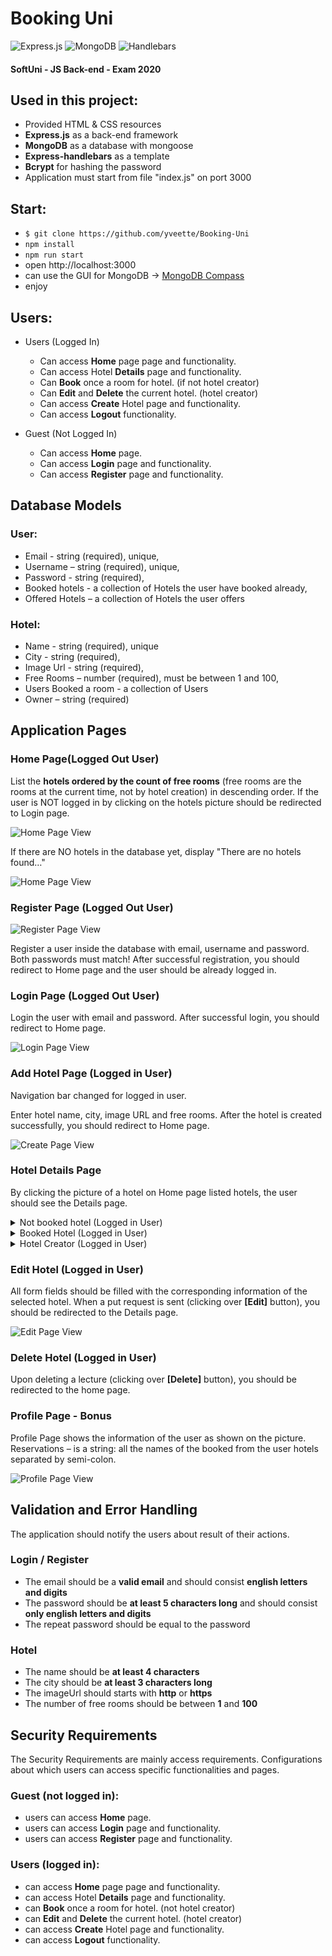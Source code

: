 # Booking Uni

![Express.js](https://img.shields.io/badge/express.js-%23404d59.svg?style=for-the-badge&logo=express&logoColor=%2361DAFB)
![MongoDB](https://img.shields.io/badge/MongoDB-%234ea94b.svg?style=for-the-badge&logo=mongodb&logoColor=white)
![Handlebars](https://img.shields.io/badge/Handlebars.js-f0772b?style=for-the-badge&logo=handlebarsdotjs&logoColor=black)

#### SoftUni - JS Back-end - Exam 2020

## Used in this project:

- Provided HTML & CSS resources 
- **Express.js** as a back-end framework
- **MongoDB** as a database with mongoose
- **Express-handlebars** as a template
- **Bcrypt** for hashing the password
- Application must start from file "index.js" on port 3000

## Start:
- `$ git clone https://github.com/yveette/Booking-Uni`
- `npm install`
- `npm run start`
- open http://localhost:3000
- can use the GUI for MongoDB -> [MongoDB Compass](https://www.mongodb.com/products/compass)
- enjoy

## Users:

* Users (Logged In)
    * Can access **Home** page page and functionality.
    * Can access Hotel **Details** page and functionality.
    * Can **Book** once a room for hotel. (if not hotel creator)
    * Can **Edit** and **Delete** the current hotel. (hotel creator)
    * Can access **Create** Hotel page and functionality.
    * Can access **Logout** functionality.

* Guest (Not Logged In)
    * Can access **Home** page.
    * Can access **Login** page and functionality.
    * Can access **Register** page and functionality.

## Database Models

### User:

- Email - string (required), unique,
- Username – string (required), unique,
- Password - string (required),
- Booked hotels - a collection of Hotels the user have booked already,
- Offered Hotels – a collection of Hotels the user offers

### Hotel:

- Name - string (required), unique
- City - string (required),
- Image Url - string (required),
- Free Rooms – number (required), must be between 1 and 100,
- Users Booked a room - a collection of Users
- Owner – string (required)

## Application Pages

### Home Page(Logged Out User)

List the **hotels ordered by the count of free rooms** (free rooms are the rooms at the current time, not by hotel creation) in descending order.
If the user is NOT logged in by clicking on the hotels picture should be redirected to Login page.

![Home Page View](https://github.com/yveette/Booking-Uni/blob/main/readme_files/home_page.png)

If there are NO hotels in the database yet, display "There are no hotels found…"

![Home Page View](https://github.com/yveette/Booking-Uni/blob/main/readme_files/home_page_not_found.png)

### Register Page (Logged Out User)  

![Register Page View](https://github.com/yveette/Booking-Uni/blob/main/readme_files/register_page.png)

Register a user inside the database with email, username and password. Both passwords must match! After successful registration, you should redirect to Home page and the user should be already logged in.

### Login Page (Logged Out User)  

Login the user with email and password. After successful login, you should redirect to Home page.

![Login Page View](https://github.com/yveette/Booking-Uni/blob/main/readme_files/login_page.png)

### Add Hotel Page (Logged in User)

Navigation bar changed for logged in user.

Enter hotel name, city, image URL and free rooms. After the hotel is created successfully, you should redirect to Home page.

![Create Page View](https://github.com/yveette/Booking-Uni/blob/main/readme_files/create_page.png)

### Hotel Details Page
By clicking the picture of a hotel on Home page listed hotels, the user should see the Details page.

<details>
    <summary>Not booked hotel (Logged in User)</summary>
If the user has no reservation for this hotel, you should display Book button (a-tag) and the user can book a room.

![Details Page View](https://github.com/yveette/Booking-Uni/blob/main/readme_files/details_book.png)
</details>

<details>
    <summary>Booked Hotel (Logged in User)</summary>
After the user has booked a room, the "You already have booking" should be shown instead of the [Book] button.

![Details Page View](https://github.com/yveette/Booking-Uni/blob/main/readme_files/details_booked.png)
</details>

<details>
    <summary>Hotel Creator (Logged in User)</summary>
The creator of the hotel should see [Delete] [Edit]

![Details Page View](https://github.com/yveette/Booking-Uni/blob/main/readme_files/details_owner.png)
</details>

### Edit Hotel (Logged in User)
All form fields should be filled with the corresponding information of the selected hotel. When a put request is sent (clicking over **[Edit]** button), you should be redirected to the Details page.

![Edit Page View](https://github.com/yveette/Booking-Uni/blob/main/readme_files/edit_page.png)

### Delete Hotel (Logged in User)
Upon deleting a lecture (clicking over **[Delete]** button), you should be redirected to the home page.

### Profile Page - Bonus
Profile Page shows the information of the user as shown on the picture.
Reservations – is a string:  all the names of the booked from the user hotels separated by semi-colon.

![Profile Page View](https://github.com/yveette/Booking-Uni/blob/main/readme_files/profile_page.png)


## Validation and Error Handling
The application should notify the users about result of their actions.

### Login / Register
- The email should be a **valid email** and should consist **english letters and digits**
- The password should be **at least 5 characters long** and should consist **only english letters and digits**
- The repeat password should be equal to the password

### Hotel
- The name should be **at least 4 characters**
- The city should be **at least 3 characters long**
- The imageUrl should starts with **http** or **https**
- The number of free rooms should be between **1** and **100**

## Security Requirements
The Security Requirements are mainly access requirements. Configurations about which users can access specific functionalities and pages.

### Guest (not logged in):
- users can access **Home** page.
- users can access **Login** page and functionality.
- users can access **Register** page and functionality.

### Users (logged in):
- can access **Home** page page and functionality.
- can access Hotel **Details** page and functionality.
- can **Book** once a room for hotel. (not hotel creator)
- can **Edit** and **Delete** the current hotel. (hotel creator)
- can access **Create** Hotel page and functionality.
- can access **Logout** functionality.